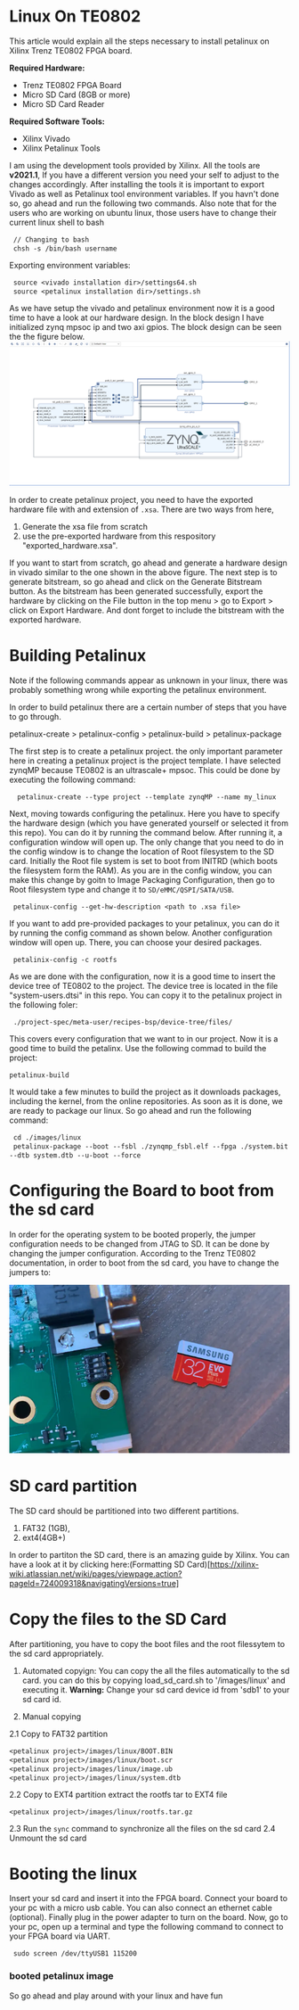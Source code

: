 # Linux On TE0802

This article would explain all the steps necessary to install petalinux on Xilinx Trenz TE0802 FPGA board. 

**Required Hardware:**
- Trenz TE0802 FPGA Board
- Micro SD Card (8GB or more)
- Micro SD Card Reader 

**Required Software Tools:**
- Xilinx Vivado 
- Xilinx Petalinux Tools

I am using the development tools provided by Xilinx. All the tools are **v2021.1**, If you have a different version you need your self to adjust to the changes accordingly. After installing the tools it is important to export Vivado as well as Petalinux tool  environment variables. If you havn't done so, go ahead and run the following two commands. Also note that for the users who are working on ubuntu linux, those users have to change their current linux shell to bash

```
 // Changing to bash
 chsh -s /bin/bash username
```

Exporting environment variables:

```
 source <vivado installation dir>/settings64.sh
 source <petalinux installation dir>/settings.sh
```



As we have setup the vivado and petalinux environment now it is a good time to have a look at our hardware design. In the block design I have initialized zynq mpsoc ip and two axi gpios. The block design can be seen the the figure below. 
![Block Design](/images/block_diagram.png)

In order to create petalinux project, you need to have the exported hardware file with and extension of `.xsa`. There are two ways from here, 
1. Generate the xsa file from scratch 
2. use the pre-exported hardware from this respository "exported_hardware.xsa".
 
If you want to start from scratch, go ahead and generate a hardware design in vivado similar to the one shown in the above figure. The next step is to generate bitstream, so go ahead and click on the Generate Bitstream button. As the bitstream has been generated successfully, export the hardware by clicking on the File button in the top menu > go to Export > click on Export Hardware. And dont forget to include the bitstream with the exported hardware.

# Building Petalinux 
Note if the following commands appear as unknown in your linux, there was probably something wrong while exporting the petalinux environment.

In order to build petalinux there are a certain number of steps that you have to go through.

petalinux-create > petalinux-config > petalinux-build > petalinux-package


The first step is to create a petalinux project. the only important parameter here in creating a petalinux project is the project template. I have selected zynqMP because TE0802 is an ultrascale+ mpsoc. This could be done by executing the following command:
```
  petalinux-create --type project --template zynqMP --name my_linux
```

Next, moving towards configuring the petalinux. Here you have to specify the hardware design (which you have generated yourself or selected it from this repo). You can do it by running the command below. After running it, a configuration window will open up. The only change that you need to do in the config window is to change the location of Root filesystem to the SD card. Initially the Root file system is set to boot from INITRD (which boots the filesystem form the RAM). As you are in the config window, you can make this change by goitn to Image Packaging Configuration, then go to Root filesystem type and change it to `SD/eMMC/QSPI/SATA/USB`. 
```
 petalinux-config --get-hw-description <path to .xsa file>
```

If you want to add pre-provided packages to your petalinux, you can do it by running the config command as shown below. Another configuration window will open up. There, you can choose your desired packages.
```
 petalinix-config -c rootfs
```


As we are done with the configuration, now it is a good time to insert the device tree of TE0802 to the project. The device tree is located in the file "system-users.dtsi" in this repo. You can copy it to the petalinux project in the following foler:
```
 ./project-spec/meta-user/recipes-bsp/device-tree/files/
```

This covers every configuration that we want to in our project. Now it is a good time to build the petalinx. Use the following commad to build the project:
```
petalinux-build
```

It would take a few minutes to build the project as it downloads packages, including the kernel, from the online repositories.
As soon as it is done, we are ready to package our linux. So go ahead and run the following command:
``` 
 cd ./images/linux
 petalinux-package --boot --fsbl ./zynqmp_fsbl.elf --fpga ./system.bit --dtb system.dtb --u-boot --force
```

# Configuring the Board to boot from the sd card
In order for the operating system to be booted properly, the jumper configuration needs to be changed from JTAG to SD. It can be done by changing the jumper configuration. According to the Trenz TE0802 documentation, in order to boot from the sd card, you have to change the jumpers to:

![Jumper Setup. Photo Courtesy Whitney Knitter:https://hackster.imgix.net/uploads/attachments/1335445/sd_boot_mode_QK2dgwhbfK.png?auto=compress%2Cformat&w=740&h=555&fit=max ](/images/jumper_setup.png)

# SD card partition
The SD card should be partitioned into two different partitions. 
1. FAT32 (1GB), 
2. ext4(4GB+)

In order to partiton the SD card, there is an amazing guide by Xilinx. You can have a look at it by clicking here:(Formatting SD Card)[https://xilinx-wiki.atlassian.net/wiki/pages/viewpage.action?pageId=724009318&navigatingVersions=true]

# Copy the files to the SD Card
After partitioning, you have to copy the boot files and the root filessytem to the sd card appropriately.

1. Automated copyign:
You can copy the all the files automatically to the sd card. you can do this by copying load_sd_card.sh to '<petalinux project>/images/linux' and executing it. 
**Warning:** Change your sd card device id from 'sdb1' to your sd card id.

2. Manual copying 

2.1 Copy to FAT32 partition
```
<petalinux project>/images/linux/BOOT.BIN
<petalinux project>/images/linux/boot.scr
<petalinux project>/images/linux/image.ub
<petalinux project>/images/linux/system.dtb
```
2.2 Copy to EXT4 partition
extract the rootfs tar to EXT4 file
```
<petalinux project>/images/linux/rootfs.tar.gz
```
2.3 Run the `sync` command to synchronize all the files on the sd card 
2.4 Unmount the sd card

# Booting the linux
Insert your sd card and insert it into the FPGA board. Connect your board to your pc with a micro usb cable. You can also connect an ethernet cable (optional). Finally plug in the power adapter to turn on the board.
Now, go to your pc, open up a terminal and type the following command to connect to your FPGA board via UART.

```
 sudo screen /dev/ttyUSB1 115200 
``` 

### booted petalinux image ####


So go ahead and play around with your linux and have fun 
